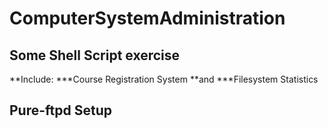 # ComputerSystemAdministration

## Some Shell Script exercise
**Include: ***Course Registration System **and ***Filesystem Statistics


## Pure-ftpd Setup
